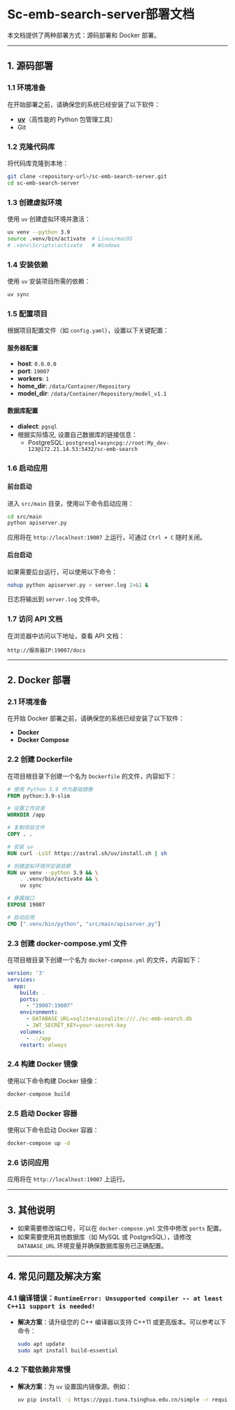 # Sc-emb-search-server部署文档

本文档提供了两种部署方式：源码部署和 Docker 部署。

---

## 1. 源码部署

### 1.1 环境准备

在开始部署之前，请确保您的系统已经安装了以下软件：

- **[uv](https://github.com/astral-sh/uv)**（高性能的 Python 包管理工具）
- Git

### 1.2 克隆代码库

将代码库克隆到本地：

```bash
git clone <repository-url>/sc-emb-search-server.git
cd sc-emb-search-server
```

### 1.3 创建虚拟环境

使用 `uv` 创建虚拟环境并激活：

```bash
uv venv --python 3.9
source .venv/bin/activate  # Linux/macOS
# .venv\Scripts\activate   # Windows
```

### 1.4 安装依赖

使用 `uv` 安装项目所需的依赖：

```bash
uv sync
```

### 1.5 配置项目

根据项目配置文件（如 `config.yaml`），设置以下关键配置：

#### 服务器配置
- **host**: `0.0.0.0`
- **port**: `19007`
- **workers**: `1`
- **home_dir**: `/data/Container/Repository`
- **model_dir**: `/data/Container/Repository/model_v1.1`

#### 数据库配置
- **dialect**: `pgsql`
- 根据实际情况, 设置自己数据库的链接信息：
  - PostgreSQL: `postgresql+asyncpg://root:My_dev-123@172.21.14.53:5432/sc-emb-search`

### 1.6 启动应用

#### 前台启动

进入 `src/main` 目录，使用以下命令启动应用：

```bash
cd src/main
python apiserver.py
```

应用将在 `http://localhost:19007` 上运行，可通过 `Ctrl + C` 随时关闭。

#### 后台启动

如果需要后台运行，可以使用以下命令：

```bash
nohup python apiserver.py > server.log 2>&1 &
```

日志将输出到 `server.log` 文件中。

### 1.7 访问 API 文档

在浏览器中访问以下地址，查看 API 文档：

```
http://服务器IP:19007/docs
```

---

## 2. Docker 部署

### 2.1 环境准备

在开始 Docker 部署之前，请确保您的系统已经安装了以下软件：

- **Docker**
- **Docker Compose**

### 2.2 创建 Dockerfile

在项目根目录下创建一个名为 `Dockerfile` 的文件，内容如下：

```Dockerfile
# 使用 Python 3.9 作为基础镜像
FROM python:3.9-slim

# 设置工作目录
WORKDIR /app

# 复制项目文件
COPY . .

# 安装 uv
RUN curl -LsSf https://astral.sh/uv/install.sh | sh

# 创建虚拟环境并安装依赖
RUN uv venv --python 3.9 && \
    . .venv/bin/activate && \
    uv sync

# 暴露端口
EXPOSE 19007

# 启动应用
CMD [".venv/bin/python", "src/main/apiserver.py"]
```

### 2.3 创建 docker-compose.yml 文件

在项目根目录下创建一个名为 `docker-compose.yml` 的文件，内容如下：

```yaml
version: '3'
services:
  app:
    build: .
    ports:
      - "19007:19007"
    environment:
      - DATABASE_URL=sqlite+aiosqlite:///./sc-emb-search.db
      - JWT_SECRET_KEY=your-secret-key
    volumes:
      - .:/app
    restart: always
```

### 2.4 构建 Docker 镜像

使用以下命令构建 Docker 镜像：

```bash
docker-compose build
```

### 2.5 启动 Docker 容器

使用以下命令启动 Docker 容器：

```bash
docker-compose up -d
```

### 2.6 访问应用

应用将在 `http://localhost:19007` 上运行。

---

## 3. 其他说明

- 如果需要修改端口号，可以在 `docker-compose.yml` 文件中修改 `ports` 配置。
- 如果需要使用其他数据库（如 MySQL 或 PostgreSQL），请修改 `DATABASE_URL` 环境变量并确保数据库服务已正确配置。

---

## 4. 常见问题及解决方案

### 4.1 编译错误：`RuntimeError: Unsupported compiler -- at least C++11 support is needed!`

- **解决方案**：请升级您的 C++ 编译器以支持 C++11 或更高版本。可以参考以下命令：
  ```bash
  sudo apt update
  sudo apt install build-essential
  ```

### 4.2 下载依赖非常慢

- **解决方案**：为 `uv` 设置国内镜像源。例如：
  ```bash
  uv pip install -i https://pypi.tuna.tsinghua.edu.cn/simple -r requirements.txt
  ```